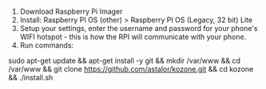 1. Download Raspberry Pi Imager
2. Install: Raspberry PI OS (other) > Raspberry PI OS (Legacy, 32 bit) Lite
3. Setup your settings, enter the username and password for your phone's WIFI hotspot - this is how the RPI will communicate with your phone.
4. Run commands:


sudo apt-get update && apt-get install -y git && mkdir /var/www && cd /var/www && git clone https://github.com/astalor/kozone.git && cd kozone && ./install.sh

